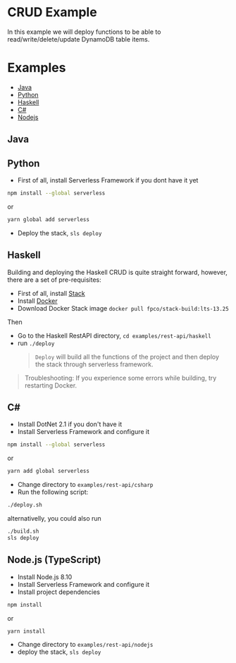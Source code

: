 # CRUD Example

In this example we will deploy functions to be able to read/write/delete/update DynamoDB table items.

# Examples

-   [Java](#java)
-   [Python](#python)
-   [Haskell](#haskell)
-   [C#](#c)
-   [Nodejs](#nodejs-typescript)

## Java

## Python

-   First of all, install Serverless Framework if you dont have it yet

```bash
npm install --global serverless
```

or

```bash
yarn global add serverless
```

-   Deploy the stack, `sls deploy`

## Haskell

Building and deploying the Haskell CRUD is quite straight forward, however, there are a set of pre-requisites:

-   First of all, install [Stack](https://docs.haskellstack.org/en/stable/README/)
-   Install [Docker](https://docs.docker.com/docker-for-mac/install/)
-   Download Docker Stack image `docker pull fpco/stack-build:lts-13.25`

Then

-   Go to the Haskell RestAPI directory, `cd examples/rest-api/haskell`
-   run `./deploy`
    > `Deploy` will build all the functions of the project and then deploy the stack through serverless framework.

> Troubleshooting: If you experience some errors while building, try restarting Docker.

## C#

-   Install DotNet 2.1 if you don't have it
-   Install Serverless Framework and configure it

```bash
npm install --global serverless
```

or

```bash
yarn add global serverless
```

-   Change directory to `examples/rest-api/csharp`
-   Run the following script:

```bash
./deploy.sh
```

alternativelly, you could also run

```bash
./build.sh
sls deploy
```

## Node.js (TypeScript)

-   Install Node.js 8.10
-   Install Serverless Framework and configure it
-   Install project dependencies

```bash
npm install
```

or

```bash
yarn install
```

-   Change directory to `examples/rest-api/nodejs`
-   deploy the stack, `sls deploy`
